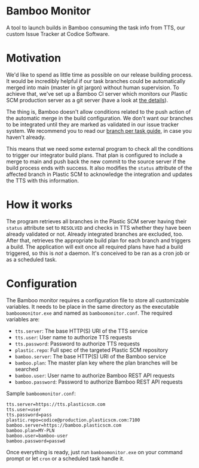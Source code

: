 # Bamboo Monitor
A tool to launch builds in Bamboo consuming the task info from TTS, our custom Issue Tracker at Codice Software.

# Motivation
We'd like to spend as little time as possible on our release building process. It would be incredibly helpful
if our task branches could be automatically merged into main (master in git jargon) without human supervision.
To achieve that, we've set up a Bamboo CI server which monitors our Plastic SCM production server as a git server
(have a look at [the details](https://www.plasticscm.com/gitserver/)). 

The thing is, Bamboo doesn't allow conditions related to the push action of the automatic merge in the build configuration.
We don't want our branches to be integrated until they are marked as validated in our issue tracker system. We recommend
you to read our [branch per task guide](https://www.plasticscm.com/branch-per-task-guide/), in case you haven't already.

This means that we need some external program to check all the conditions to trigger our integrator build plans.
That plan is configured to include a merge to main and push back the new commit to the source server if the build
process ends with success. It also modifies the `status` attribute of the affected branch in Plastic SCM to acknowledge
the integration and updates the TTS with this information.

# How it works
The program retrieves all branches in the Plastic SCM server having their `status` attribute set to `RESOLVED` and
checks in TTS whether they have been already validated or not. Already integrated branches are excluded, too. After that,
retrieves the appropriate build plan for each branch and triggers a build. The application will exit once all required plans
have had a build triggered, so this is *not* a daemon. It's conceived to be ran as a cron job or as a scheduled task.

# Configuration
The Bamboo monitor requires a configuration file to store all customizable variables. It needs to be place in the same directory
as the executable `bamboomonitor.exe` and named as `bamboomonitor.conf`. The required variables are:
* `tts.server`: The base HTTP(S) URI of the TTS service
* `tts.user`: User name to authorize TTS requests
* `tts.password`: Password to authorize TTS requests
* `plastic.repo`: Full spec of the targeted Plastic SCM repository
* `bamboo.server`: The base HTTP(S) URI of the Bamboo service
* `bamboo.plan`: The master plan key where the plan branches will be searched
* `bamboo.user`: User name to authorize Bamboo REST API requests
* `bamboo.password`: Password to authorize Bamboo REST API requests

Sample `bamboomonitor.conf`:
```
tts.server=https://tts.plasticscm.com
tts.user=user
tts.password=pass
plastic.repo=codice@production.plasticscm.com:7100
bamboo.server=https://bamboo.plasticscm.com
bamboo.plan=MY-PLN
bamboo.user=bamboo-user
bamboo.password=passwd
```

Once everything is ready, just run `bamboomonitor.exe` on your command prompt or let `cron` or a scheduled task handle it.